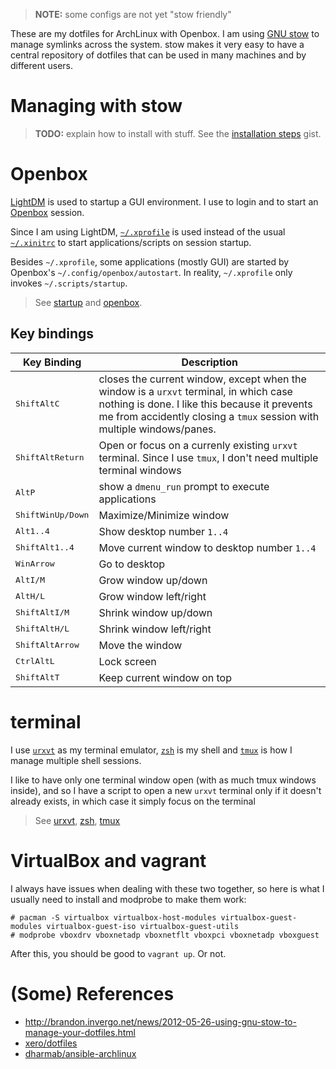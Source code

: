 > **NOTE:** some configs are not yet "stow friendly"

These are my dotfiles for ArchLinux with Openbox. I am using [GNU stow][stow] to manage symlinks across the system. stow makes it very easy to have a central repository of dotfiles that can be used in many machines and by different users.

# Managing with stow

> **TODO:** explain how to install with stuff. See the [installation steps][steps] gist.

# Openbox

[LightDM][lightdm] is used to startup a GUI environment. I use to login and to start an [Openbox][openbox] session.

Since I am using LightDM, [`~/.xprofile`][xprofile] is used instead of the usual [`~/.xinitrc`][xinitrc] to start applications/scripts on session startup.

Besides `~/.xprofile`, some applications (mostly GUI) are started by Openbox's `~/.config/openbox/autostart`. In reality, `~/.xprofile` only invokes `~/.scripts/startup`.

> See [startup](startup) and [openbox](openbox).

## Key bindings

| Key Binding | Description |
|-------------|-------------|
| <kbd>Shift</kbd><kbd>Alt</kbd><kbd>C</kbd> | closes the current window, except when the window is a `urxvt` terminal, in which case nothing is done. I like this because it prevents me from accidently closing a `tmux` session with multiple windows/panes.
| <kbd>Shift</kbd><kbd>Alt</kbd><kbd>Return</kbd> | Open or focus on a currenly existing `urxvt` terminal. Since I use `tmux`, I don't need multiple terminal windows
| <kbd>Alt</kbd><kbd>P</kbd> | show a `dmenu_run` prompt to execute applications
| <kbd>Shift</kbd><kbd>Win</kbd><kbd>Up/Down</kbd> | Maximize/Minimize window
| <kbd>Alt</kbd><kbd>1..4</kbd> | Show desktop number `1..4`
| <kbd>Shift</kbd><kbd>Alt</kbd><kbd>1..4</kbd> | Move current window to desktop number `1..4`
| <kbd>Win</kbd><kbd>Arrow</kbd> | Go to desktop
| <kbd>Alt</kbd><kbd>I/M</kbd> | Grow window up/down
| <kbd>Alt</kbd><kbd>H/L</kbd> | Grow window left/right
| <kbd>Shift</kbd><kbd>Alt</kbd><kbd>I/M</kbd> | Shrink window up/down
| <kbd>Shift</kbd><kbd>Alt</kbd><kbd>H/L</kbd> | Shrink window left/right
| <kbd>Shift</kbd><kbd>Alt</kbd><kbd>Arrow</kbd> | Move the window
| <kbd>Ctrl</kbd><kbd>Alt</kbd><kbd>L</kbd> | Lock screen
| <kbd>Shift</kbd><kbd>Alt</kbd><kbd>T</kbd> | Keep current window on top

# terminal

I use [`urxvt`][urxvt] as my terminal emulator, [`zsh`][zsh] is my shell and [`tmux`][tmux] is how I manage multiple shell sessions. 

I like to have only one terminal window open (with as much tmux windows inside), and so I have a script to open a new `urxvt` terminal only if it doesn't already exists, in which case it simply focus on the terminal 

> See [urxvt](urxvt), [zsh](zsh), [tmux](tmux)

# VirtualBox and vagrant

I always have issues when dealing with these two together, so here is what I usually need to install and modprobe to make them work:

```
# pacman -S virtualbox virtualbox-host-modules virtualbox-guest-modules virtualbox-guest-iso virtualbox-guest-utils
# modprobe vboxdrv vboxnetadp vboxnetflt vboxpci vboxnetadp vboxguest
```

After this, you should be good to `vagrant up`. Or not.

# (Some) References

* http://brandon.invergo.net/news/2012-05-26-using-gnu-stow-to-manage-your-dotfiles.html
* [xero/dotfiles][xero]
* [dharmab/ansible-archlinux][ansiblearch]


[stow]: https://www.gnu.org/software/stow/
[steps]: https://gist.github.com/ntfc/5dd78a7dc6746c95f786
[lightdm]: https://wiki.archlinux.org/index.php/LightDM
[openbox]: https://wiki.archlinux.org/index.php/Openbox
[xinitrc]: https://wiki.archlinux.org/index.php/Xinitrc
[xprofile]: https://wiki.archlinux.org/index.php/Xprofile
[urxvt]: https://wiki.archlinux.org/index.php/Rxvt-unicode
[zsh]: https://wiki.archlinux.org/index.php/zsh
[tmux]: https://wiki.archlinux.org/index.php/tmux
[xero]: https://github.com/xero/dotfiles
[ansiblearch]: https://github.com/dharmab/ansible-archlinux/
